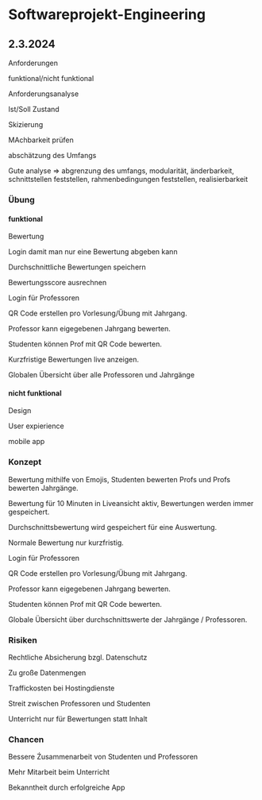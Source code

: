 # Softwareprojekt-Engineering

## 2.3.2024

Anforderungen

funktional/nicht funktional

Anforderungsanalyse

Ist/Soll Zustand

Skizierung

MAchbarkeit prüfen

abschätzung des Umfangs

Gute analyse => abgrenzung des umfangs, modularität, änderbarkeit, schnittstellen feststellen, rahmenbedingungen feststellen, realisierbarkeit

### Übung

#### funktional

Bewertung

Login damit man nur eine Bewertung abgeben kann

Durchschnittliche Bewertungen speichern

Bewertungsscore ausrechnen

Login für Professoren

QR Code erstellen pro Vorlesung/Übung mit Jahrgang.

Professor kann eigegebenen Jahrgang bewerten.

Studenten können Prof mit QR Code bewerten.

Kurzfristige Bewertungen live anzeigen.

Globalen Übersicht über alle Professoren und Jahrgänge

#### nicht funktional

Design

User expierience

mobile app

### Konzept

Bewertung mithilfe von Emojis, Studenten bewerten Profs und Profs bewerten Jahrgänge.

Bewertung für 10 Minuten in Liveansicht aktiv, Bewertungen werden immer gespeichert.

Durchschnittsbewertung wird gespeichert für eine Auswertung.

Normale Bewertung nur kurzfristig.

Login für Professoren

QR Code erstellen pro Vorlesung/Übung mit Jahrgang.

Professor kann eigegebenen Jahrgang bewerten.

Studenten können Prof mit QR Code bewerten.

Globale Übersicht über durchschnittswerte der Jahrgänge / Professoren.

### Risiken

Rechtliche Absicherung bzgl. Datenschutz

Zu große Datenmengen

Traffickosten bei Hostingdienste

Streit zwischen Professoren und Studenten

Unterricht nur für Bewertungen statt Inhalt

### Chancen

Bessere Źusammenarbeit von Studenten und Professoren

Mehr Mitarbeit beim Unterricht

Bekanntheit durch erfolgreiche App
